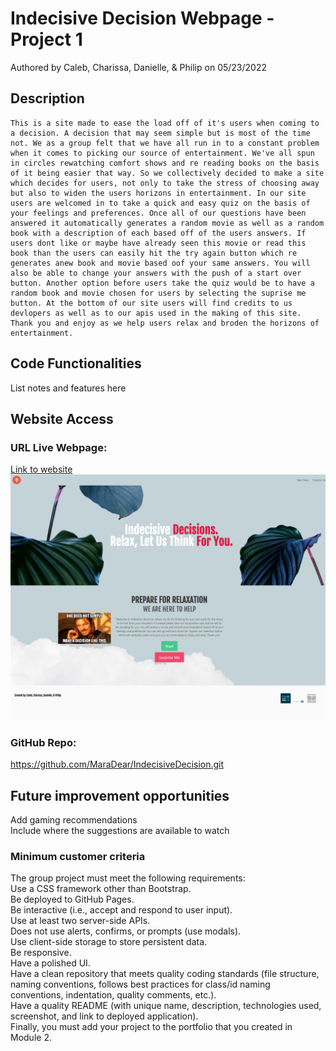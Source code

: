 # Indecisive Decision Webpage - Project 1

Authored by Caleb, Charissa, Danielle, & Philip on 05/23/2022

## Description

    This is a site made to ease the load off of it's users when coming to a decision. A decision that may seem simple but is most of the time not. We as a group felt that we have all run in to a constant problem when it comes to picking our source of entertainment. We've all spun in circles rewatching comfort shows and re reading books on the basis of it being easier that way. So we collectively decided to make a site which decides for users, not only to take the stress of choosing away but also to widen the users horizons in entertainment. In our site users are welcomed in to take a quick and easy quiz on the basis of your feelings and preferences. Once all of our questions have been answered it automatically generates a random movie as well as a random book with a description of each based off of the users answers. If users dont like or maybe have already seen this movie or read this book than the users can easily hit the try again button which re generates anew book and movie based oof your same answers. You will also be able to change your answers with the push of a start over button. Another option before users take the quiz would be to have a random book and movie chosen for users by selecting the suprise me button. At the bottom of our site users will find credits to us devlopers as well as to our apis used in the making of this site. Thank you and enjoy as we help users relax and broden the horizons of entertainment.

## Code Functionalities

List notes and features here<br />

## Website Access

### URL Live Webpage:

[Link to website](https://maradear.github.io/IndecisiveDecision/)
![screenshot](assets/images/Indecisive.Decisions.screenshot.png)

### GitHub Repo:

https://github.com/MaraDear/IndecisiveDecision.git

## Future improvement opportunities

Add gaming recommendations<br />
Include where the suggestions are available to watch<br />

### Minimum customer criteria

The group project must meet the following requirements:<br />
Use a CSS framework other than Bootstrap.<br />
Be deployed to GitHub Pages.<br />
Be interactive (i.e., accept and respond to user input).<br />
Use at least two server-side APIs.<br />
Does not use alerts, confirms, or prompts (use modals).<br />
Use client-side storage to store persistent data.<br />
Be responsive.<br />
Have a polished UI.<br />
Have a clean repository that meets quality coding standards (file structure, naming conventions, follows best practices for class/id naming conventions, indentation, quality comments, etc.).<br />
Have a quality README (with unique name, description, technologies used, screenshot, and link to deployed application).<br />
Finally, you must add your project to the portfolio that you created in Module 2.<br />
